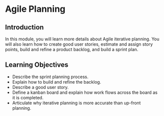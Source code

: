 # Agile Planning
## Introduction
In this module, you will learn more details about Agile iterative planning. You will also learn how to create good user stories, estimate and assign story points, build and refine a product backlog, and build a sprint plan.

## Learning Objectives
* Describe the sprint planning process.
* Explain how to build and refine the backlog.
* Describe a good user story.
* Define a kanban board and explain how work flows across the board as it is completed.
* Articulate why iterative planning is more accurate than up-front planning.
